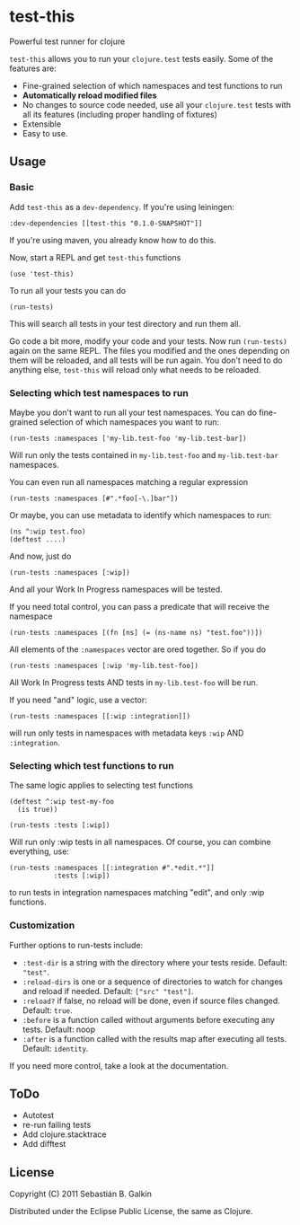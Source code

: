 # test-this

Powerful test runner for clojure

`test-this` allows you to run your `clojure.test` tests easily. Some of the features are:

* Fine-grained selection of which namespaces and test functions to run
* **Automatically reload modified files**
* No changes to source code needed, use all your `clojure.test` tests with all its features (including proper handling of
  fixtures)
* Extensible
* Easy to use.

## Usage

### Basic

Add `test-this` as a `dev-dependency`. If you're using leiningen:

    :dev-dependencies [[test-this "0.1.0-SNAPSHOT"]]

If you're using maven, you already know how to do this.

Now, start a REPL and get `test-this` functions

    (use 'test-this)

To run all your tests you can do

    (run-tests)

This will search all tests in your test directory and run them all.

Go code a bit more, modify your code and your tests. Now run `(run-tests)` again on the same
REPL. The files you modified and the ones depending on them will be reloaded, and all
tests will be run again. You don't need to do anything else, `test-this` will reload
only what needs to be reloaded.

### Selecting which test namespaces to run

Maybe you don't want to run all your test namespaces. You can do fine-grained selection
of which namespaces you want to run:

    (run-tests :namespaces ['my-lib.test-foo 'my-lib.test-bar])

Will run only the tests contained in `my-lib.test-foo` and `my-lib.test-bar` namespaces.

You can even run all namespaces matching a regular expression

    (run-tests :namespaces [#".*foo[-\.]bar"])

Or maybe, you can use metadata to identify which namespaces to run:

    (ns ^:wip test.foo)
    (deftest ....)

And now, just do

    (run-tests :namespaces [:wip])

And all your Work In Progress namespaces will be tested.

If you need total control, you can pass a predicate that will receive the namespace

    (run-tests :namespaces [(fn [ns] (= (ns-name ns) "test.foo"))])

All elements of the `:namespaces` vector are ored together. So if you do

    (run-tests :namespaces [:wip 'my-lib.test-foo])

All Work In Progress tests AND tests in `my-lib.test-foo` will be run.

If you need "and" logic, use a vector:

    (run-tests :namespaces [[:wip :integration]])

will run only tests in namespaces with metadata keys `:wip` AND `:integration`.

### Selecting which test functions to run

The same logic applies to selecting test functions

    (deftest ^:wip test-my-foo
      (is true))

    (run-tests :tests [:wip])

Will run only :wip tests in all namespaces. Of course, you can combine everything, use:

    (run-tests :namespaces [[:integration #".*edit.*"]]
               :tests [:wip])

to run tests in integration namespaces matching "edit", and only :wip functions.

### Customization

Further options to run-tests include:

* `:test-dir` is a string with the directory where your tests reside. Default: `"test"`.
* `:reload-dirs` is one or a sequence of directories to watch for changes and reload if needed. Default: `["src" "test"]`.
* `:reload?` if false, no reload will be done, even if source files changed. Default: `true`.
* `:before` is a function called without arguments before executing any tests. Default: noop
* `:after` is a function called with the results map after executing all tests. Default: `identity`.

If you need more control, take a look at the documentation.

## ToDo

* Autotest
* re-run failing tests
* Add clojure.stacktrace
* Add difftest

## License


Copyright (C) 2011 Sebastián B. Galkin

Distributed under the Eclipse Public License, the same as Clojure.
